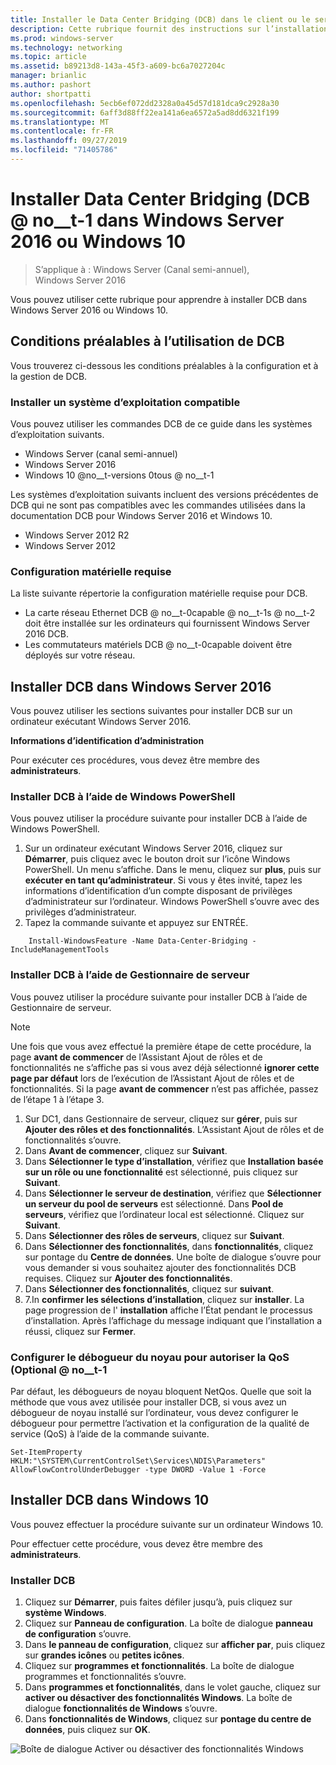 ```yaml
---
title: Installer le Data Center Bridging (DCB) dans le client ou le serveur Windows
description: Cette rubrique fournit des instructions sur l’installation de la fonction de pontage de centre de données dans Windows Server ou le client Windows.
ms.prod: windows-server
ms.technology: networking
ms.topic: article
ms.assetid: b89213d8-143a-45f3-a609-bc6a7027204c
manager: brianlic
ms.author: pashort
author: shortpatti
ms.openlocfilehash: 5ecb6ef072dd2328a0a45d57d181dca9c2928a30
ms.sourcegitcommit: 6aff3d88ff22ea141a6ea6572a5ad8dd6321f199
ms.translationtype: MT
ms.contentlocale: fr-FR
ms.lasthandoff: 09/27/2019
ms.locfileid: "71405786"
---
```

# <a name="install-data-center-bridging-dcb-in-windows-server-2016-or-windows-10"></a>Installer Data Center Bridging \(DCB @ no__t-1 dans Windows Server 2016 ou Windows 10

>S’applique à : Windows Server (Canal semi-annuel), Windows Server 2016

Vous pouvez utiliser cette rubrique pour apprendre à installer DCB dans Windows Server 2016 ou Windows 10.

## <a name="prerequisites-for-using-dcb"></a>Conditions préalables à l’utilisation de DCB

Vous trouverez ci-dessous les conditions préalables à la configuration et à la gestion de DCB.

### <a name="install-a-compatible-operating-system"></a>Installer un système d’exploitation compatible

Vous pouvez utiliser les commandes DCB de ce guide dans les systèmes d’exploitation suivants.

- Windows Server (canal semi-annuel)
- Windows Server 2016
- Windows 10 @no__t-versions 0tous @ no__t-1

Les systèmes d’exploitation suivants incluent des versions précédentes de DCB qui ne sont pas compatibles avec les commandes utilisées dans la documentation DCB pour Windows Server 2016 et Windows 10.

- Windows Server 2012 R2
- Windows Server 2012

###  <a name="hardware-requirements"></a>Configuration matérielle requise

La liste suivante répertorie la configuration matérielle requise pour DCB.

- La carte réseau Ethernet DCB @ no__t-0capable @ no__t-1s @ no__t-2 doit être installée sur les ordinateurs qui fournissent Windows Server 2016 DCB.
- Les commutateurs matériels DCB @ no__t-0capable doivent être déployés sur votre réseau.


## <a name="install-dcb-in-windows-server-2016"></a>Installer DCB dans Windows Server 2016

Vous pouvez utiliser les sections suivantes pour installer DCB sur un ordinateur exécutant Windows Server 2016.

**Informations d’identification d’administration**

Pour exécuter ces procédures, vous devez être membre des **administrateurs**.

### <a name="install-dcb-using-windows-powershell"></a>Installer DCB à l’aide de Windows PowerShell

Vous pouvez utiliser la procédure suivante pour installer DCB à l’aide de Windows PowerShell.

1. Sur un ordinateur exécutant Windows Server 2016, cliquez sur **Démarrer**, puis cliquez avec le bouton droit sur l’icône Windows PowerShell. Un menu s’affiche. Dans le menu, cliquez sur **plus**, puis sur **exécuter en tant qu’administrateur**. Si vous y êtes invité, tapez les informations d’identification d’un compte disposant de privilèges d’administrateur sur l’ordinateur. Windows PowerShell s’ouvre avec des privilèges d’administrateur.
2. Tapez la commande suivante et appuyez sur ENTRÉE.

````
    Install-WindowsFeature -Name Data-Center-Bridging -IncludeManagementTools
````

### <a name="install-dcb-using-server-manager"></a>Installer DCB à l’aide de Gestionnaire de serveur

Vous pouvez utiliser la procédure suivante pour installer DCB à l’aide de Gestionnaire de serveur.

>[!NOTE]
>Une fois que vous avez effectué la première étape de cette procédure, la page **avant de commencer** de l’Assistant Ajout de rôles et de fonctionnalités ne s’affiche pas si vous avez déjà sélectionné **ignorer cette page par défaut** lors de l’exécution de l’Assistant Ajout de rôles et de fonctionnalités. Si la page **avant de commencer** n’est pas affichée, passez de l’étape 1 à l’étape 3.

1. Sur DC1, dans Gestionnaire de serveur, cliquez sur **gérer**, puis sur **Ajouter des rôles et des fonctionnalités**. L’Assistant Ajout de rôles et de fonctionnalités s’ouvre.
2. Dans **Avant de commencer**, cliquez sur **Suivant**.
3. Dans **Sélectionner le type d’installation**, vérifiez que **Installation basée sur un rôle ou une fonctionnalité** est sélectionné, puis cliquez sur **Suivant**.
4. Dans **Sélectionner le serveur de destination**, vérifiez que **Sélectionner un serveur du pool de serveurs** est sélectionné. Dans **Pool de serveurs**, vérifiez que l’ordinateur local est sélectionné. Cliquez sur **Suivant**.
5. Dans **Sélectionner des rôles de serveurs**, cliquez sur **Suivant**.
6. Dans **Sélectionner des fonctionnalités**, dans **fonctionnalités**, cliquez sur pontage du **Centre de données**. Une boîte de dialogue s’ouvre pour vous demander si vous souhaitez ajouter des fonctionnalités DCB requises. Cliquez sur **Ajouter des fonctionnalités**.
7. Dans **Sélectionner des fonctionnalités**, cliquez sur **suivant**. 
8. 7.In **confirmer les sélections d’installation**, cliquez sur **installer**. La page progression de l' **installation** affiche l’État pendant le processus d’installation. Après l’affichage du message indiquant que l’installation a réussi, cliquez sur **Fermer**.

### <a name="configure-the-kernel-debugger-to-allow-qos-optional"></a>Configurer le débogueur du noyau pour autoriser la QoS \(Optional @ no__t-1

 Par défaut, les débogueurs de noyau bloquent NetQos. Quelle que soit la méthode que vous avez utilisée pour installer DCB, si vous avez un débogueur de noyau installé sur l’ordinateur, vous devez configurer le débogueur pour permettre l’activation et la configuration de la qualité de service (QoS) à l’aide de la commande suivante.

````
Set-ItemProperty HKLM:"\SYSTEM\CurrentControlSet\Services\NDIS\Parameters" AllowFlowControlUnderDebugger -type DWORD -Value 1 -Force
````

## <a name="install-dcb-in-windows-10"></a>Installer DCB dans Windows 10

Vous pouvez effectuer la procédure suivante sur un ordinateur Windows 10.

Pour effectuer cette procédure, vous devez être membre des **administrateurs**.

### <a name="install-dcb"></a>Installer DCB

1. Cliquez sur **Démarrer**, puis faites défiler jusqu’à, puis cliquez sur **système Windows**.
2. Cliquez sur **Panneau de configuration**. La boîte de dialogue **panneau de configuration** s’ouvre.
3. Dans **le panneau de configuration**, cliquez sur **afficher par**, puis cliquez sur **grandes icônes** ou **petites icônes**.
4. Cliquez sur **programmes et fonctionnalités**. La boîte de dialogue programmes et fonctionnalités s’ouvre.
5. Dans **programmes et fonctionnalités**, dans le volet gauche, cliquez sur **activer ou désactiver des fonctionnalités Windows**. La boîte de dialogue **fonctionnalités de Windows** s’ouvre.
6. Dans **fonctionnalités de Windows**, cliquez sur **pontage du centre de données**, puis cliquez sur **OK**.

![Boîte de dialogue Activer ou désactiver des fonctionnalités Windows](../../media/Dcb-Scripting/Dcb-Scripting.jpg)


